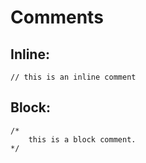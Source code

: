 # Comments


## Inline:
```
// this is an inline comment
```

## Block:
```
/*
    this is a block comment.
*/
```